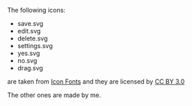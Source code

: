 The following icons:
* save.svg
* edit.svg
* delete.svg
* settings.svg
* yes.svg
* no.svg
* drag.svg

are taken from [Icon Fonts](http://www.onlinewebfonts.com/icon) and they are licensed by [CC BY 3.0](https://creativecommons.org/licenses/by/3.0/legalcode)

The other ones are made by me.
